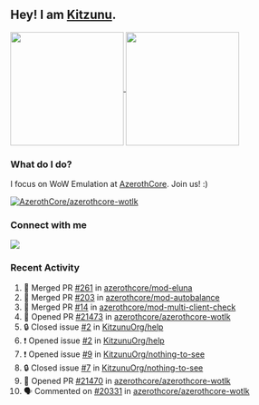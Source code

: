 ## Hey! I am [Kitzunu](https://Github.com/Kitzunu).

<!--
[![Kitzunu's Github stats](https://github-readme-stats.vercel.app/api?username=kitzunu&theme=github_dark&show_icons=true&number_format=long)](https://github.com/Kitzunu)

[![Kitzunu's Language stats](https://github-readme-stats.vercel.app/api/top-langs/?username=Kitzunu&layout=donut&theme=github_dark)](https://github.com/Kitzunu)
-->

<a href="https://github.com/Kitzunu">
  <img height=200 align="center" src="https://github-readme-stats.vercel.app/api?username=kitzunu&theme=github_dark&show_icons=true&number_format=long" />
</a>
<a href="https://github.com/Kitzunu">
  <img height=200 align="center" src="https://github-readme-stats.vercel.app/api/top-langs/?username=Kitzunu&layout=donut&theme=github_dark" />
</a>

### What do I do?

I focus on WoW Emulation at [AzerothCore](https://github.com/AzerothCore). Join us! :)

[![AzerothCore/azerothcore-wotlk](https://github-readme-stats.vercel.app/api/pin/?username=AzerothCore&repo=azerothcore-wotlk&theme=github_dark&show_owner=true)](https://github.com/azerothcore/azerothcore-wotlk)

### Connect with me
[![](https://img.shields.io/badge/AzerothCore%20Discord-Connect%20with%20me!-green)](https://discord.com/invite/gkt4y2x)

### Recent Activity

<!--START_SECTION:activity-->
1. 🎉 Merged PR [#261](https://github.com/azerothcore/mod-eluna/pull/261) in [azerothcore/mod-eluna](https://github.com/azerothcore/mod-eluna)
2. 🎉 Merged PR [#203](https://github.com/azerothcore/mod-autobalance/pull/203) in [azerothcore/mod-autobalance](https://github.com/azerothcore/mod-autobalance)
3. 🎉 Merged PR [#14](https://github.com/azerothcore/mod-multi-client-check/pull/14) in [azerothcore/mod-multi-client-check](https://github.com/azerothcore/mod-multi-client-check)
4. 💪 Opened PR [#21473](https://github.com/azerothcore/azerothcore-wotlk/pull/21473) in [azerothcore/azerothcore-wotlk](https://github.com/azerothcore/azerothcore-wotlk)
5. 🔒 Closed issue [#2](https://github.com/KitzunuOrg/help/issues/2) in [KitzunuOrg/help](https://github.com/KitzunuOrg/help)
6. ❗ Opened issue [#2](https://github.com/KitzunuOrg/help/issues/2) in [KitzunuOrg/help](https://github.com/KitzunuOrg/help)
7. ❗ Opened issue [#9](https://github.com/KitzunuOrg/nothing-to-see/issues/9) in [KitzunuOrg/nothing-to-see](https://github.com/KitzunuOrg/nothing-to-see)
8. 🔒 Closed issue [#7](https://github.com/KitzunuOrg/nothing-to-see/issues/7) in [KitzunuOrg/nothing-to-see](https://github.com/KitzunuOrg/nothing-to-see)
9. 💪 Opened PR [#21470](https://github.com/azerothcore/azerothcore-wotlk/pull/21470) in [azerothcore/azerothcore-wotlk](https://github.com/azerothcore/azerothcore-wotlk)
10. 🗣 Commented on [#20331](https://github.com/azerothcore/azerothcore-wotlk/issues/20331#issuecomment-2661177219) in [azerothcore/azerothcore-wotlk](https://github.com/azerothcore/azerothcore-wotlk)
<!--END_SECTION:activity-->
